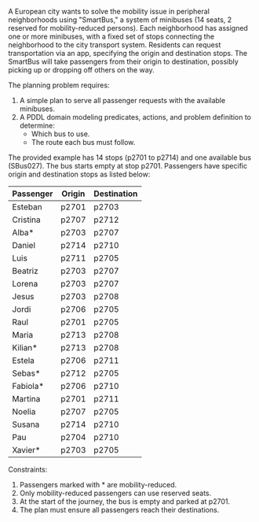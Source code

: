 A European city wants to solve the mobility issue in peripheral neighborhoods using "SmartBus," a system of minibuses (14 seats, 2 reserved for mobility-reduced persons). Each neighborhood has assigned one or more minibuses, with a fixed set of stops connecting the neighborhood to the city transport system. Residents can request transportation via an app, specifying the origin and destination stops. The SmartBus will take passengers from their origin to destination, possibly picking up or dropping off others on the way.

The planning problem requires:
1. A simple plan to serve all passenger requests with the available minibuses.
2. A PDDL domain modeling predicates, actions, and problem definition to determine:
   - Which bus to use.
   - The route each bus must follow.

The provided example has 14 stops (p2701 to p2714) and one available bus (SBus027). The bus starts empty at stop p2701. Passengers have specific origin and destination stops as listed below:

Passenger | Origin  | Destination
----------|---------|------------
Esteban   | p2701   | p2703
Cristina  | p2707   | p2712
Alba*     | p2703   | p2707
Daniel    | p2714   | p2710
Luis      | p2711   | p2705
Beatriz   | p2703   | p2707
Lorena    | p2703   | p2707
Jesus     | p2703   | p2708
Jordi     | p2706   | p2705
Raul      | p2701   | p2705
Maria     | p2713   | p2708
Kilian*   | p2713   | p2708
Estela    | p2706   | p2711
Sebas*    | p2712   | p2705
Fabiola*  | p2706   | p2710
Martina   | p2701   | p2711
Noelia    | p2707   | p2705
Susana    | p2714   | p2710
Pau       | p2704   | p2710
Xavier*   | p2703   | p2705

Constraints:
1. Passengers marked with * are mobility-reduced.
2. Only mobility-reduced passengers can use reserved seats.
3. At the start of the journey, the bus is empty and parked at p2701.
4. The plan must ensure all passengers reach their destinations.